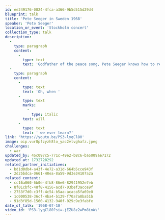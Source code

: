 ```yaml
---
id: ee249176-0024-4fca-a366-9b5d515d29d4
blueprint: talk
title: 'Pete Seeger in Sweden 1968'
speaker: 'Pete Seeger'
location_or_event: 'Stockholm concert'
collection_type: talk
description:
  -
    type: paragraph
    content:
      -
        type: text
        text: 'Godfather of the peace song, Pete Seeger knows how to reach an audience from the heart. These are among his most memorable lyrics: "Where have all the flowers gone...long time passing..."'
  -
    type: paragraph
    content:
      -
        type: text
        text: 'Oh, when '
      -
        type: text
        marks:
          -
            type: italic
        text: will
      -
        type: text
        text: ' we ever learn?'
link: 'https://youtu.be/PS3-lyqCl80'
image: oip.vur8pfzyzh8lo_yac2vlvghafz.jpeg
challenges:
  - war
updated_by: 46c097c5-771c-49e2-b8c6-ba6009ae7172
updated_at: 1732728292
related_partner_initiatives:
  - bd1d0db4-a43f-4e72-a31d-664b5cce943f
  - 2d25bdca-0661-40ea-8a59-9d3e34107a2a
related_content:
  - cc16a060-6b0e-4fb8-86e6-82941952e7eb
  - 8f01cbfc-48f8-4156-acd7-03bef3acce9f
  - 2753f7d0-c3ff-4c54-b5aa-acaca5fa69e0
  - 1c000538-36cf-4ba4-b129-f70a7a8ba51b
  - 91d3f85d-1560-4132-940f-029c9e3fabfe
date_of_talk: '1968-07-10'
video_id: 'PS3-lyqCl80?si=-jEZU8z2wPm8inWs'
---
```

